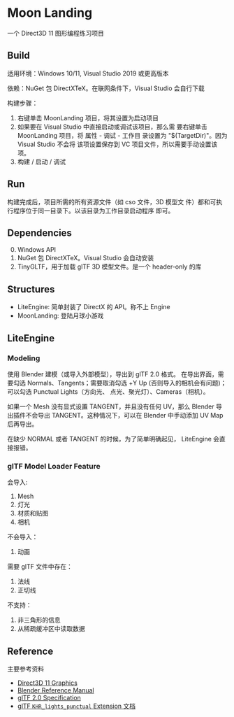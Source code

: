 # Moon Landing
一个 Direct3D 11 图形编程练习项目


## Build

适用环境：Windows 10/11, Visual Studio 2019 或更高版本

依赖：NuGet 包 DirectXTeX。在联网条件下，Visual Studio 
会自行下载

构建步骤：
1. 右键单击 MoonLanding 项目，将其设置为启动项目
2. 如果要在 Visual Studio 中直接启动或调试该项目，那么需
   要右键单击 MoonLanding 项目，将 属性 - 调试 - 工作目
   录设置为 "$(TargetDir)"。因为 Visual Studio 不会将
   该项设置保存到 VC 项目文件，所以需要手动设置该项。
3. 构建 / 启动 / 调试


## Run

构建完成后，项目所需的所有资源文件（如 cso 文件，3D 模型文
件）都和可执行程序位于同一目录下。以该目录为工作目录启动程序
即可。


## Dependencies

0. Windows API
1. NuGet 包 DirectXTeX。Visual Studio 会自动安装
2. TinyGLTF，用于加载 glTF 3D 模型文件。是一个 header-only
   的库


## Structures

* LiteEngine: 简单封装了 DirectX 的 API。称不上 Engine
* MoonLanding: 登陆月球小游戏

## LiteEngine

### Modeling
使用 Blender 建模（或导入外部模型），导出到 glTF 2.0 格式。
在导出界面，需要勾选 Normals、Tangents；需要取消勾选 +Y Up
(否则导入的相机会有问题)；可以勾选 Punctual Lights（方向光、
点光、聚光灯）、Cameras（相机）。

如果一个 Mesh 没有显式设置 TANGENT，并且没有任何 UV，那么 
Blender 导出插件不会导出 TANGENT。这种情况下，可以在 Blender 
中手动添加 UV Map 后再导出。

在缺少 NORMAL 或者 TANGENT 的时候，为了简单明确起见，
LiteEngine 会直接报错。

### glTF Model Loader Feature
会导入:
1. Mesh
2. 灯光
3. 材质和贴图
4. 相机

不会导入：
1. 动画

需要 glTF 文件中存在：
1. 法线
2. 正切线

不支持：
1. 非三角形的信息
2. 从稀疏缓冲区中读取数据



## Reference
主要参考资料
* [Direct3D 11 Graphics](https://docs.microsoft.com/en-us/windows/win32/direct3d11/atoc-dx-graphics-direct3d-11)
* [Blender Reference Manual](https://docs.blender.org/manual/en/latest/)
* [glTF 2.0 Specification](https://www.khronos.org/registry/glTF/specs/2.0/glTF-2.0.html)
* [glTF `KHR_lights_punctual` Extension 文档](https://github.com/KhronosGroup/glTF/blob/main/extensions/2.0/Khronos/KHR_lights_punctual/README.md)

